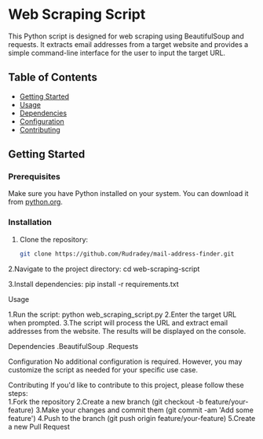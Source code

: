 # Web Scraping Script

This Python script is designed for web scraping using BeautifulSoup and requests. It extracts email addresses from a target website and provides a simple command-line interface for the user to input the target URL.

## Table of Contents

- [Getting Started](#getting-started)
- [Usage](#usage)
- [Dependencies](#dependencies)
- [Configuration](#configuration)
- [Contributing](#contributing)
  

## Getting Started

### Prerequisites

Make sure you have Python installed on your system. You can download it from [python.org](https://www.python.org/downloads/).

### Installation

1. Clone the repository:

   ```bash
   git clone https://github.com/Rudradey/mail-address-finder.git
   
2.Navigate to the project directory:
   cd web-scraping-script

3.Install dependencies:
   pip install -r requirements.txt

Usage

1.Run the script:
   python web_scraping_script.py
2.Enter the target URL when prompted.
3.The script will process the URL and extract email addresses from the website. The results will be displayed on the console.


Dependencies
  .BeautifulSoup
  .Requests
  
Configuration
   No additional configuration is required. However, you may customize
   the script as needed for your specific use case.


Contributing
If you'd like to contribute to this project, please follow these steps:   
  1.Fork the repository
  2.Create a new branch (git checkout -b feature/your-feature)
  3.Make your changes and commit them (git commit -am 'Add some feature')
  4.Push to the branch (git push origin feature/your-feature)
  5.Create a new Pull Request
